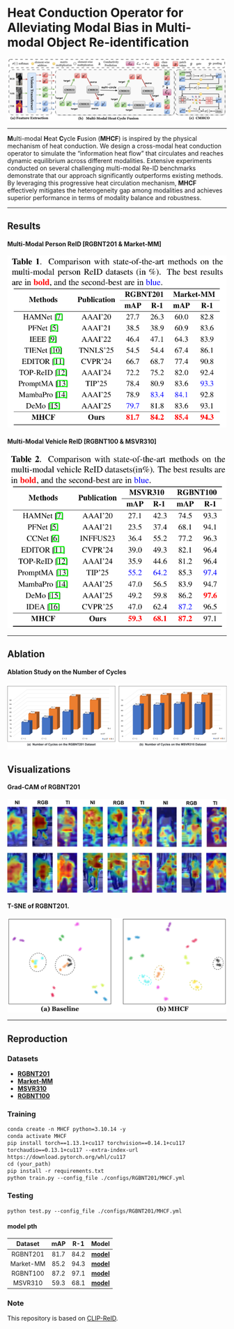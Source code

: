 # Heat Conduction Operator for Alleviating Modal Bias in Multi-modal Object Re-identification

![](./picture/MHCF.jpg)

------

**M**ulti-modal **H**eat **C**ycle **F**usion (**MHCF**) is inspired by the physical mechanism of heat conduction. We design a cross-modal heat conduction operator to simulate the “information heat flow” that circulates and reaches dynamic equilibrium across different modalities. Extensive experiments conducted on several challenging multi-modal Re-ID benchmarks demonstrate that our approach significantly outperforms existing methods. By leveraging this progressive heat circulation mechanism, **MHCF** effectively mitigates the heterogeneity gap among modalities and achieves superior performance in terms of modality balance and robustness.

------



## **Results**

#### Multi-Modal Person ReID [RGBNT201 & Market-MM]

![](./picture/person_result.png)

#### Multi-Modal Vehicle ReID [RGBNT100 & MSVR310]

![](./picture/vehicle_result.png)

------



## Ablation

#### Ablation Study on the Number of Cycles

![](./picture/HMCF_Cycle.jpg)



## Visualizations

#### Grad-CAM of RGBNT201

![](./picture/cam.jpg)



#### T-SNE of RGBNT201.

![](./picture/MHCF-tsne.jpg)

------



## **Reproduction**

### Datasets

- [**RGBNT201**](https://pan.baidu.com/s/1i8Yrd4fn2M9l67yyQV0dew?pwd=y4e5)
- [**Market-MM**](https://pan.baidu.com/s/1L1_RNbYghCiLpaZKRY_3HQ?pwd=nm6y)
- [**MSVR310**](https://pan.baidu.com/s/1hLoda7hkcDQzTEzro4OXVA?pwd=waxr)
- [**RGBNT100**](https://pan.baidu.com/s/1Ery15UYDHn4bVK67zA6EGQ?pwd=bm9z) 



### Training

```
conda create -n MHCF python=3.10.14 -y 
conda activate MHCF
pip install torch==1.13.1+cu117 torchvision==0.14.1+cu117 torchaudio==0.13.1+cu117 --extra-index-url https://download.pytorch.org/whl/cu117
cd (your_path)
pip install -r requirements.txt
python train.py --config_file ./configs/RGBNT201/MHCF.yml
```



### Testing

```
python test.py --config_file ./configs/RGBNT201/MHCF.yml
```



#### model pth

|  Dataset  | mAP  | R-1  |                            Model                             |
| :-------: | :--: | :--: | :----------------------------------------------------------: |
| RGBNT201  | 81.7 | 84.2 | [<u>**model**</u>](https://pan.baidu.com/s/1lhtZJEGhP2azrYmpXs5C3g?pwd=kjx2) |
| Market-MM | 85.2 | 94.3 | [**<u>model</u>**](https://pan.baidu.com/s/1nqReOheFgv-m5eTJl5kClA?pwd=uayf) |
| RGBNT100  | 87.2 | 97.1 | <u>**[model](https://pan.baidu.com/s/10RytRH5XE9K4or7K0j2T5g?pwd=4js3)**</u> |
|  MSVR310  | 59.3 | 68.1 | [<u>**model**</u>](https://pan.baidu.com/s/1t1a_HMnysdWO45jguFtmOg?pwd=ezyt) |



### Note

This repository is based on [CLIP-ReID](https://github.com/Syliz517/CLIP-ReID). 

